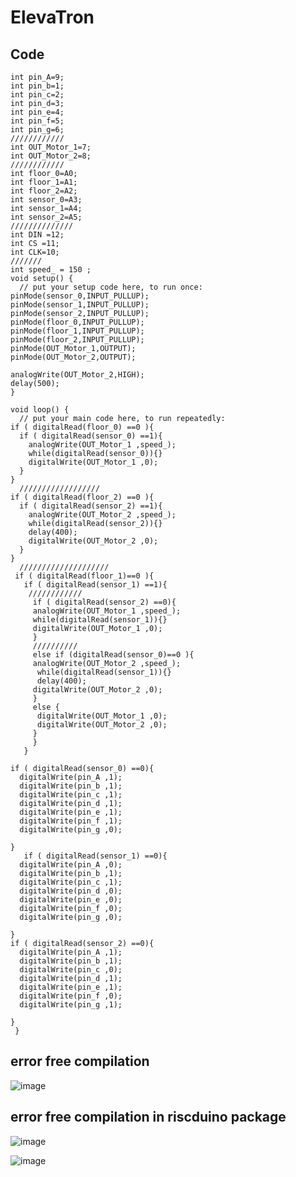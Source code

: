 # ElevaTron
## Code
```
int pin_A=9;
int pin_b=1;
int pin_c=2;
int pin_d=3;
int pin_e=4;
int pin_f=5;
int pin_g=6;
////////////
int OUT_Motor_1=7;
int OUT_Motor_2=8;
////////////
int floor_0=A0;
int floor_1=A1;
int floor_2=A2;
int sensor_0=A3;
int sensor_1=A4;
int sensor_2=A5;
//////////////
int DIN =12;
int CS =11;
int CLK=10;
///////
int speed_ = 150 ;
void setup() {
  // put your setup code here, to run once:
pinMode(sensor_0,INPUT_PULLUP);
pinMode(sensor_1,INPUT_PULLUP);
pinMode(sensor_2,INPUT_PULLUP);
pinMode(floor_0,INPUT_PULLUP);
pinMode(floor_1,INPUT_PULLUP);
pinMode(floor_2,INPUT_PULLUP);
pinMode(OUT_Motor_1,OUTPUT);
pinMode(OUT_Motor_2,OUTPUT);

analogWrite(OUT_Motor_2,HIGH);
delay(500);
}

void loop() {
  // put your main code here, to run repeatedly:
if ( digitalRead(floor_0) ==0 ){
  if ( digitalRead(sensor_0) ==1){
    analogWrite(OUT_Motor_1 ,speed_);
    while(digitalRead(sensor_0)){}
    digitalWrite(OUT_Motor_1 ,0);
  }
}
  //////////////////
if ( digitalRead(floor_2) ==0 ){
  if ( digitalRead(sensor_2) ==1){
    analogWrite(OUT_Motor_2 ,speed_);
    while(digitalRead(sensor_2)){}
    delay(400);
    digitalWrite(OUT_Motor_2 ,0);
  }
}
  ////////////////////
 if ( digitalRead(floor_1)==0 ){ 
   if ( digitalRead(sensor_1) ==1){
    ////////////
     if ( digitalRead(sensor_2) ==0){
     analogWrite(OUT_Motor_1 ,speed_);
     while(digitalRead(sensor_1)){}
     digitalWrite(OUT_Motor_1 ,0);
     }
     //////////
     else if (digitalRead(sensor_0)==0 ){
     analogWrite(OUT_Motor_2 ,speed_);
      while(digitalRead(sensor_1)){}
      delay(400);
     digitalWrite(OUT_Motor_2 ,0);
     }
     else {
      digitalWrite(OUT_Motor_1 ,0);
      digitalWrite(OUT_Motor_2 ,0);
     } 
     }
   }

if ( digitalRead(sensor_0) ==0){
  digitalWrite(pin_A ,1);
  digitalWrite(pin_b ,1);
  digitalWrite(pin_c ,1);
  digitalWrite(pin_d ,1);
  digitalWrite(pin_e ,1);
  digitalWrite(pin_f ,1);
  digitalWrite(pin_g ,0);
  
}
   if ( digitalRead(sensor_1) ==0){
  digitalWrite(pin_A ,0);
  digitalWrite(pin_b ,1);
  digitalWrite(pin_c ,1);
  digitalWrite(pin_d ,0);
  digitalWrite(pin_e ,0);
  digitalWrite(pin_f ,0);
  digitalWrite(pin_g ,0);
  
}
if ( digitalRead(sensor_2) ==0){
  digitalWrite(pin_A ,1);
  digitalWrite(pin_b ,1);
  digitalWrite(pin_c ,0);
  digitalWrite(pin_d ,1);
  digitalWrite(pin_e ,1);
  digitalWrite(pin_f ,0);
  digitalWrite(pin_g ,1);
  
}
 }
```

## error free compilation

![image](https://github.com/benedict04/ElevaTron/assets/109859485/faeeb3a9-29dd-4207-9ca0-3f1c2fa15412)


## error free compilation in riscduino package

![image](https://github.com/benedict04/ElevaTron/assets/109859485/fd63fc5f-a1cb-4046-ae7c-056f99c8bbb0)


![image](https://github.com/benedict04/ElevaTron/assets/109859485/be8b67c9-83b7-4b23-882f-4bfffaab9c46)
